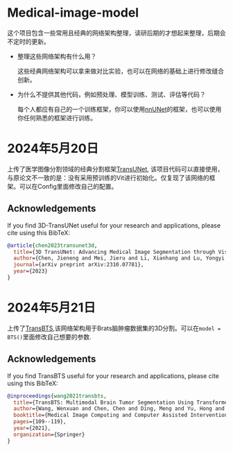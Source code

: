 # Medical-image-model
这个项目包含一些常用且经典的网络架构整理，读研后期的才想起来整理，后期会不定时的更新。

- 整理这些网络架构有什么用？

  这些经典网络架构可以拿来做对比实验，也可以在网络的基础上进行修改缝合创新。

 
  
- 为什么不提供其他代码，例如预处理、模型训练、测试、评估等代码？

  每个人都应有自己的一个训练框架，你可以使用[nnUNet](https://github.com/MIC-DKFZ/nnUNet)的框架，也可以使用你任何熟悉的框架进行训练。
# 2024年5月20日
上传了医学图像分割领域的经典分割框架[TransUNet](https://github.com/Beckschen/TransUNet), 该项目代码可以直接使用，与原论文不一致的是：没有采用预训练的Vit进行初始化。仅复现了该网络的框架。可以在Config里面修改自己的配置。
## Acknowledgements
If you find 3D-TransUNet useful for your research and applications, please cite using this BibTeX:
```bibtex
@article{chen2023transunet3d,
  title={3D TransUNet: Advancing Medical Image Segmentation through Vision Transformers},
  author={Chen, Jieneng and Mei, Jieru and Li, Xianhang and Lu, Yongyi and Yu, Qihang and Wei, Qingyue},
  journal={arXiv preprint arXiv:2310.07781},
  year={2023}
}
```
# 2024年5月21日
上传了[TransBTS](https://github.com/Rubics-Xuan/TransBTS),该网络架构用于Brats脑肿瘤数据集的3D分割。可以在`model = BTS()`里面修改自己想要的参数.
## Acknowledgements
If you find TransBTS useful for your research and applications, please cite using this BibTeX:
```bibtex
@inproceedings{wang2021transbts,
  title={TransBTS: Multimodal Brain Tumor Segmentation Using Transformer},
  author={Wang, Wenxuan and Chen, Chen and Ding, Meng and Yu, Hong and Zha, Sen and Li, Jiangyun},
  booktitle={Medical Image Computing and Computer Assisted Intervention--MICCAI 2021: 24th International Conference, Strasbourg, France, September 27--October 1, 2021, Proceedings, Part I 24},
  pages={109--119},
  year={2021},
  organization={Springer}
}
```
